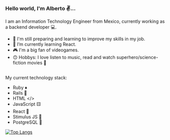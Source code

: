 ### Hello world, I'm Alberto ✌...

I am an Information Technology Engineer from Mexico, currently working as a backend developer 💻.

- 🙌 I'm still preparing and learning to improve my skills in my job.
- 🌱 I’m currently learning React.
- 🎮 I'm a big fan of videogames.
- 🙃 Hobbys: I love listen to music, read and watch superhero/science-fiction movies 🦸

##

My current technology stack:
- Ruby ♦️
- Rails 🌌
- HTML </>
- JavaScript 🟨
- React 🔵
- Stimulus JS 🚀
- PostgreSQL 🐘



[![Top Langs](https://github-readme-stats.vercel.app/api/top-langs/?username=AlbertoJTD&layout=compact)](https://github.com/anuraghazra/github-readme-stats)

